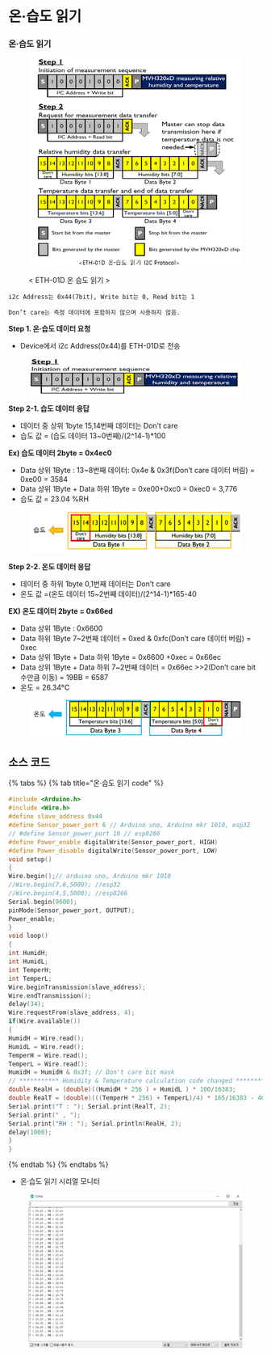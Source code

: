 # 온·습도 읽기

### 온·습도 읽기 <a href="#toc127806959" id="toc127806959"></a>

<figure><img src="../../../../.gitbook/assets/eth_01d_i2c temp_humi.PNG" alt=""><figcaption><p>&#x3C; ETH-01D 온 습도 읽기 ></p></figcaption></figure>

`i2c Address는 0x44(7bit), Write bit는 0, Read bit는 1`

`Don’t care는 측정 데이터에 포함하지 않으며 사용하지 않음.`

**Step 1. 온·습도 데이터 요청**

* Device에서 i2c Address(0x44)를 ETH-01D로 전송

<figure><img src="../../../../.gitbook/assets/eth_01d_i2c_address (6).png" alt=""><figcaption></figcaption></figure>

**Step 2-1. 습도 데이터 응답**

* 데이터 중 상위 1byte 15,14번째 데이터는 Don’t care
* 습도 값 = (습도 데이터 13\~0번째)/(2^14-1)\*100

**Ex) 습도 데이터 2byte = 0x4ec0**

* Data 상위 1Byte : 13\~8번째 데이터: 0x4e & 0x3f(Don’t care 데이터 버림) = 0xe00 = 3584
* Data 상위 1Byte + Data 하위 1Byte = 0xe00+0xc0 = 0xec0 = 3,776
* 습도 값 = 23.04 %RH

<figure><img src="../../../../.gitbook/assets/eth_01d_i2c_ humi.png" alt=""><figcaption></figcaption></figure>

**Step 2-2. 온도 데이터 응답**

* 데이터 중 하위 1byte 0,1번째 데이터는 Don’t care
* 온도 값 =(온도 데이터 15\~2번째 데이터)/(2^14-1)\*165-40

**EX) 온도 데이터 2byte = 0x66ed**

* Data 상위 1Byte : 0x6600
* Data 하위 1Byte 7\~2번째 데이터 = 0xed & 0xfc(Don’t care 데이터 버림) = 0xec
* Data 상위 1Byte + Data 하위 1Byte = 0x6600 +0xec = 0x66ec
* Data 상위 1Byte + Data 하위 7\~2번째 데이터 = 0x66ec >>2(Don’t care bit 수만큼 이동) = 19BB = 6587
* 온도 = 26.34°C

<figure><img src="../../../../.gitbook/assets/eth_01d_i2c_temp.png" alt=""><figcaption></figcaption></figure>

## 소스 코드

{% tabs %}
{% tab title="온·습도 읽기 code" %}
```cpp
#include <Arduino.h>
#include <Wire.h>
#define slave_address 0x44
#define Sensor_power_port 6 // Arduino uno, Arduino mkr 1010, esp32
// #define Sensor_power_port 16 // esp8266
#define Power_enable digitalWrite(Sensor_power_port, HIGH)
#define Power_disable digitalWrite(Sensor_power_port, LOW)
void setup()
{
Wire.begin();// arduino uno, Arduino mkr 1010
//Wire.begin(7,8,5000); //esp32
//Wire.begin(4,5,5000); //esp8266
Serial.begin(9600);
pinMode(Sensor_power_port, OUTPUT);
Power_enable;
}
void loop()
{
int HumidH;
int HumidL;
int TemperH;
int TemperL;
Wire.beginTransmission(slave_address);
Wire.endTransmission();
delay(34);
Wire.requestFrom(slave_address, 4);
if(Wire.available())
{
HumidH = Wire.read();
HumidL = Wire.read();
TemperH = Wire.read();
TemperL = Wire.read();
HumidH = HumidH & 0x3f; // Don't care bit mask
// *********** Humidity & Temperature calculation code changed ***************************
double RealH = (double)((HumidH * 256 ) + HumidL ) * 100/16383;
double RealT = (double)(((TemperH * 256) + TemperL)/4) * 165/16383 - 40;
Serial.print("T : "); Serial.print(RealT, 2);
Serial.print(" , ");
Serial.print("RH : "); Serial.println(RealH, 2);
delay(1000);
}
}
```
{% endtab %}
{% endtabs %}

* 온·습도 읽기 시리얼 모니터

<figure><img src="../../../../.gitbook/assets/eth-01d_temp_humi_serial.png" alt=""><figcaption></figcaption></figure>
